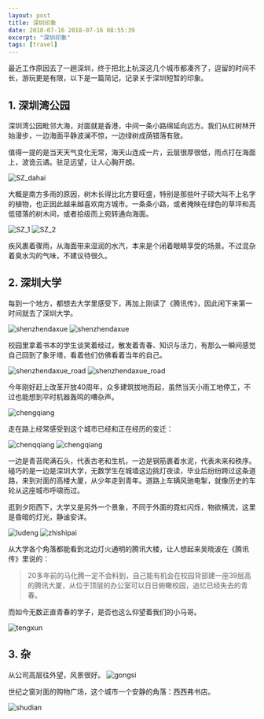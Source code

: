 ```yaml
---
layout: post
title: 深圳印象
date: 2018-07-16 2018-07-16 08:55:39
excerpt: "深圳印象"
tags: [travel]
---
```


最近工作原因去了一趟深圳，终于把北上杭深这几个城市都凑齐了，逗留的时间不长，游玩更是有限，以下是一篇简记，记录关于深圳短暂的印象。

<!--more-->

## 1. 深圳湾公园

深圳湾公园毗邻大海，对面就是香港，中间一条小路绵延向远方。我们从红树林开始漫步，一边海面平静波澜不惊，一边绿树成荫错落有致。

值得一提的是当天天气变化无常，海天山连成一片，云层很厚很低，雨点打在海面上，波诡云谲。驻足远望，让人心胸开朗。

![SZ_dahai](assets/images/SZ_dahai.jpg)

大概是南方多雨的原因，树木长得比北方要旺盛，特别是那些叶子硕大叫不上名字的植物，也正因此越来越喜欢南方城市。一条条小路，或者掩映在绿色的草坪和高低错落的树木间，或者拾级而上宛转通向海面。

![SZ_1](assets/images/SZ_1.jpg)
![SZ_2](assets/images/SZ_2.jpg)

疾风裹着骤雨，从海面带来湿润的水汽，本来是个闭着眼睛享受的场景。不过混杂着臭水沟的气味，不建议待很久。

## 2. 深圳大学

每到一个地方，都想去大学里感受下，再加上刚读了《腾讯传》，因此闲下来第一时间就去了深圳大学。

![shenzhendaxue](assets/images/SZ_daxue.jpg)
![shenzhendaxue](assets/images/SZ_daxue2.jpg)

校园里拿着书本的学生谈笑着经过，散发着青春、知识与活力，有那么一瞬间感觉自己回到了象牙塔，看着他们仿佛看着当年的自己。

![shenzhendaxue_road](assets/images/SZ_daxue_road1.jpg)
![shenzhendaxue_road](assets/images/SZ_daxue_road2.jpg)

今年刚好赶上改革开放40周年，众多建筑拔地而起，虽然当天小雨工地停工，不过也能想到平时机器轰鸣的嘈杂声。

![chengqiang](assets/images/SZ_chengqiang1.jpg)

走在路上经常感受到这个城市已经和正在经历的变迁：

![chenqqiang](assets/images/SZ_chengqiang2.jpg)
![chengqiang](assets/images/SZ_chengqiang3.jpg)

一边是青苔爬满石头，代表古老和生机，一边是钢筋裹着水泥，代表未来和秩序。碰巧的是一边是深圳大学，无数学生在城墙这边挑灯夜读，毕业后纷纷跨过这条道路，来到对面的高楼大厦，从少年走到青年。道路上车辆风驰电掣，就像历史的车轮从这座城市呼啸而过。

逛到夕阳西下，大学又是另外一个景象，不同于外面的霓虹闪烁，物欲横流，这里是昏暗的灯光，静谧安详。

![ludeng](assets/images/SZ_ludeng.jpg)
![zhishipai](assets/images/SZ_zhishipai.jpg)

从大学各个角落都能看到北边灯火通明的腾讯大楼，让人想起来吴晓波在《腾讯传》里说的：

>20多年前的马化腾一定不会料到，自己能有机会在校园背部建一座39层高的腾讯大厦，从位于顶层的办公室可以日日俯瞰校园，追忆已经失去的青春。

而如今无数正直青春的学子，是否也这么仰望着我们的小马哥。

![tengxun](assets/images/SZ_tengxun.jpg)

## 3. 杂

从公司高层往外望，风景很好。
![gongsi](assets/images/SZ_gongsi.jpg)

世纪之窗对面的购物广场，这个城市一个安静的角落：西西弗书店。

![shudian](assets/images/SZ_shudian.jpg)
